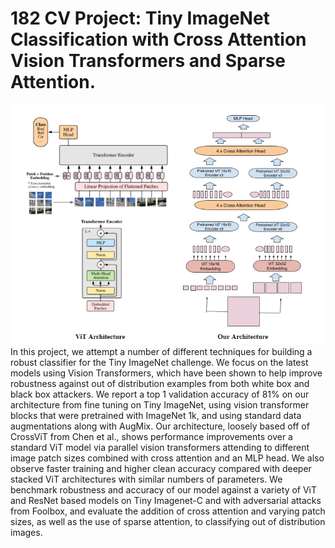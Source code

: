 # 182 CV Project: Tiny ImageNet Classification with Cross Attention Vision Transformers and Sparse Attention.
![](/images/architecture.png)
In this project, we attempt a number of different techniques for building a robust classifier for the Tiny ImageNet challenge. We focus on the latest models using Vision Transformers, which have been shown to help improve robustness against out of distribution examples from both white box and black box attackers. We report a top 1 validation accuracy of 81\% on our architecture from fine tuning on Tiny ImageNet, using vision transformer blocks that were pretrained with ImageNet 1k, and using standard data augmentations along with AugMix. Our architecture, loosely based off of CrossViT from Chen et al., shows performance improvements over a standard ViT model via parallel vision transformers attending to different image patch sizes combined with cross attention and an MLP head. We also observe faster training and higher clean accuracy compared with deeper stacked ViT architectures with similar numbers of parameters. We benchmark robustness and accuracy of our model against a variety of ViT and ResNet based models on Tiny Imagenet-C and with adversarial attacks from Foolbox, and evaluate the addition of cross attention and varying patch sizes, as well as the use of sparse attention, to classifying out of distribution images.
